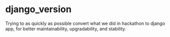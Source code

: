 django_version
===========
Trying to as quickly as possible convert what we did in hackathon to django app, for better
maintainability, upgradability, and stability. 


